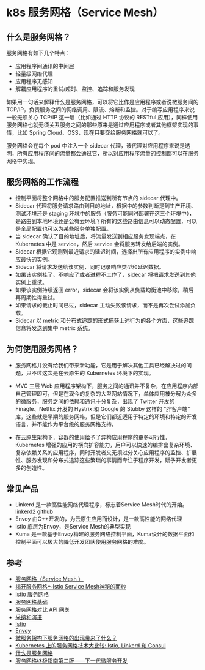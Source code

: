 # k8s 服务网格（Service Mesh）

## 什么是服务网格？

服务网格有如下几个特点：

- 应用程序间通讯的中间层
- 轻量级网络代理
- 应用程序无感知
- 解耦应用程序的重试/超时、监控、追踪和服务发现


如果用一句话来解释什么是服务网格，可以将它比作是应用程序或者说微服务间的 TCP/IP，负责服务之间的网络调用、限流、熔断和监控。对于编写应用程序来说一般无须关心 TCP/IP 这一层（比如通过 HTTP 协议的 RESTful 应用），同样使用服务网格也就无须关系服务之间的那些原来是通过应用程序或者其他框架实现的事情，比如 Spring Cloud、OSS，现在只要交给服务网格就可以了。

服务网格会在每个 pod 中注入一个 sidecar 代理，该代理对应用程序来说是透明，所有应用程序间的流量都会通过它，所以对应用程序流量的控制都可以在服务网格中实现。


## 服务网格的工作流程

- 控制平面将整个网格中的服务配置推送到所有节点的 sidecar 代理中。
- Sidecar 代理将服务请求路由到目的地址，根据中的参数判断是到生产环境、测试环境还是 staging 环境中的服务（服务可能同时部署在这三个环境中），是路由到本地环境还是公有云环境？所有的这些路由信息可以动态配置，可以是全局配置也可以为某些服务单独配置。
- 当 sidecar 确认了目的地址后，将流量发送到相应服务发现端点，在  Kubernetes 中是 service，然后 service 会将服务转发给后端的实例。
- Sidecar 根据它观测到最近请求的延迟时间，选择出所有应用程序的实例中响应最快的实例。
- Sidecar 将请求发送给该实例，同时记录响应类型和延迟数据。
- 如果该实例挂了、不响应了或者进程不工作了，sidecar 将把请求发送到其他实例上重试。
- 如果该实例持续返回 error，sidecar 会将该实例从负载均衡池中移除，稍后再周期性得重试。
- 如果请求的截止时间已过，sidecar 主动失败该请求，而不是再次尝试添加负载。
- Sidecar 以 metric 和分布式追踪的形式捕获上述行为的各个方面，这些追踪信息将发送到集中 metric 系统。


## 为何使用服务网格？

- 服务网格并没有给我们带来新功能，它是用于解决其他工具已经解决过的问题，只不过这次是在云原生的  Kubernetes 环境下的实现。

-  MVC 三层 Web 应用程序架构下，服务之间的通讯并不复杂，在应用程序内部自己管理即可，但是在现今的复杂的大型网站情况下，单体应用被分解为众多的微服务，服务之间的依赖和通讯十分复杂，出现了 Twitter 开发的 Finagle、Netflix 开发的 Hystrix 和 Google 的 Stubby 这样的 ”胖客户端“ 库，这些就是早期的服务网格，但是它们都近适用于特定的环境和特定的开发语言，并不能作为平台级的服务网格支持。

- 在云原生架构下，容器的使用给予了异构应用程序的更多可行性， Kubernetes 增强的应用的横向扩容能力，用户可以快速的编排出复杂环境、复杂依赖关系的应用程序，同时开发者又无须过分关心应用程序的监控、扩展性、服务发现和分布式追踪这些繁琐的事情而专注于程序开发，赋予开发者更多的创造性。


## 常见产品

- Linkerd	是一款高性能网络代理程序，标志着Service Mesh时代的开始。 [linkerd2 github](https://github.com/linkerd/linkerd2)
- Envoy	由C++开发的，为云原生应用而设计，是一款高性能的网络代理
- Istio	底层为Envoy，是Service Mesh的典型实现
- Kuma	是一款基于Envoy构建的服务网络控制平面，Kuma设计的数据平面和控制平面可以极大的降低开发团队使用服务网格的难度。

## 参考

- [服务网格（Service Mesh ）](https://jimmysong.io/kubernetes-handbook/usecases/service-mesh.html)
- [揭开服务网格～Istio Service Mesh神秘的面纱](https://www.cnblogs.com/ZhuChangwu/p/16464316.html)
- [Istio 服务网格](https://istio.io/latest/zh/about/service-mesh/)
- [服务网格基础](https://jimmysong.io/kubernetes-handbook/usecases/service-mesh-fundamental.html)
- [服务网格对比 API 网关](https://jimmysong.io/kubernetes-handbook/usecases/service-mesh-vs-api-gateway.html)
- [采纳和演进](https://jimmysong.io/kubernetes-handbook/usecases/service-mesh-adoption-and-evolution.html)
- [Istio](https://jimmysong.io/kubernetes-handbook/usecases/istio.html)
- [Envoy](https://jimmysong.io/kubernetes-handbook/usecases/envoy.html)
- [微服务架构下服务网格的出现带来了什么？](https://www.apiseven.com/blog/what-is-service-mesh)
- [Kubernetes 上的服务网格技术大比较: Istio, Linkerd 和 Consul](https://cloud.tencent.com/developer/article/1628101)
- [什么是服务网格](https://help.aliyun.com/zh/mesh/product-overview/what-is-service-mesh)
- [服务网格终极指南第二版——下一代微服务开发](https://cloudnative.to/blog/service-mesh-ultimate-guide-e2/)
